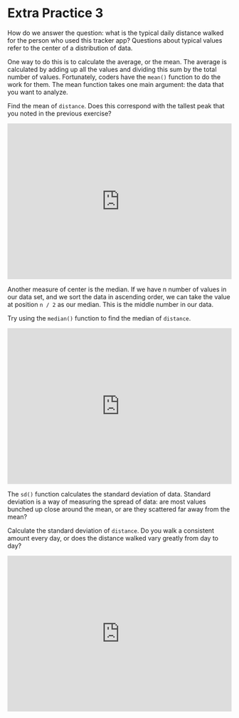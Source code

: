 # Extra Practice 3

How do we answer the question: what is the typical daily distance walked for the person who used this tracker app? Questions about typical values refer to the center of a distribution of data. 

One way to do this is to calculate the average, or the mean. The average is calculated by adding up all the values and dividing this sum by the total number of values. Fortunately, coders have the `mean()` function to do the work for them. The mean function takes one main argument: the data that you want to analyze.

Find the mean of `distance`. Does this correspond with the tallest peak that you noted in the previous exercise?

<iframe data-type="datacamp" id="extra-3-1" height="350" src="https://uclatall.github.io/mtucker-coding-study/data-camp/dc-extra-3-1.html" style="border: 0px #ffffff none;" width="100%"></iframe>


Another measure of center is the median. If we have n number of values in our data set, and we sort the data in ascending order, we can take the value at position `n / 2` as our median. This is the middle number in our data. 

Try using the `median()` function to find the median of `distance`.

<iframe data-type="datacamp" id="extra-3-2" height="350" src="https://uclatall.github.io/mtucker-coding-study/data-camp/dc-extra-3-2.html" style="border: 0px #ffffff none;" width="100%"></iframe>


The `sd()` function calculates the standard deviation of data. Standard deviation is a way of measuring the spread of data: are most values bunched up close around the mean, or are they scattered far away from the mean?

Calculate the standard deviation of `distance`. Do you walk a consistent amount every day, or does the distance walked vary greatly from day to day?

<iframe data-type="datacamp" id="extra-3-3" height="350" src="https://uclatall.github.io/mtucker-coding-study/data-camp/dc-extra-3-3.html" style="border: 0px #ffffff none;" width="100%"></iframe>

